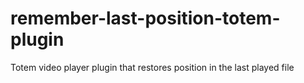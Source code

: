 # remember-last-position-totem-plugin
Totem video player plugin that restores position in the last played file
